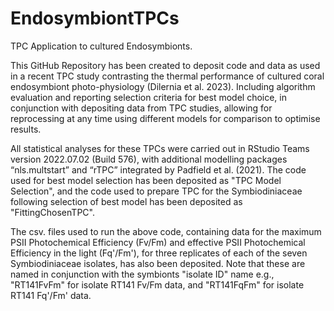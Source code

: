# EndosymbiontTPCs

TPC Application to cultured Endosymbionts.

This GitHub Repository has been created to deposit code and data as used in a recent TPC study contrasting the thermal performance of cultured coral endosymbiont photo-physiology (Dilernia et al. 2023). Including algorithm evaluation and reporting selection criteria for best model choice, in conjunction with depositing data from TPC studies, allowing for reprocessing at any time using different models for comparison to optimise results. 

All statistical analyses for these TPCs were carried out in RStudio Teams version 2022.07.02 (Build 576), with additional modelling packages “nls.multstart” and “rTPC” integrated by Padfield et al. (2021). The code used for best model selection has been deposited as "TPC Model Selection", and the code used to prepare TPC for the Symbiodiniaceae following selection of best model has been deposited as "FittingChosenTPC".

The csv. files used to run the above code, containing data for the maximum PSII Photochemical Efficiency (Fv/Fm) and effective PSII Photochemical Efficiency in the light (Fq'/Fm'), for three replicates of each of the seven Symbiodiniaceae isolates, has also been deposited. Note that these are named in conjunction with the symbionts "isolate ID" name e.g., "RT141FvFm" for isolate RT141 Fv/Fm data, and "RT141FqFm" for isolate RT141 Fq'/Fm' data. 
